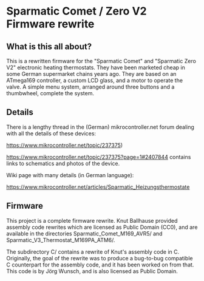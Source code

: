 Sparmatic Comet / Zero V2 Firmware rewrite
==========================================

What is this all about?
-----------------------

This is a rewritten firmware for the "Sparmatic Comet" and
"Sparmatic Zero V2" electronic heating thermostats.  They have
been marketed cheap in some German supermarket chains years
ago.  They are based on an ATmega169 controller, a custom
LCD glass, and a motor to operate the valve.  A simple menu
system, arranged around three buttons and a thumbwheel,
complete the system.

Details
-------

There is a lengthy thread in the (German) mikrocontroller.net
forum dealing with all the details of these devices:

https://www.mikrocontroller.net/topic/237375)

https://www.mikrocontroller.net/topic/237375?page=1#2407844
contains links to schematics and photos of the device.

Wiki page with many details (in German language):

https://www.mikrocontroller.net/articles/Sparmatic_Heizungsthermostate

Firmware
--------

This project is a complete firmware rewrite.  Knut Ballhause provided
assembly code rewrites which are licensed as Public Domain (CC0), and
are available in the directories Sparmatic_Comet_M169_AVR5/ and
Sparmatic_V3_Thermostat_M169PA_ATM6/.

The subdirectory C/ contains a rewrite of Knut's assembly code in C.
Originally, the goal of the rewrite was to produce a bug-to-bug
compatible C counterpart for the assembly code, and it has been worked
on from that. This code is by Jörg Wunsch, and is also licensed as
Public Domain.
